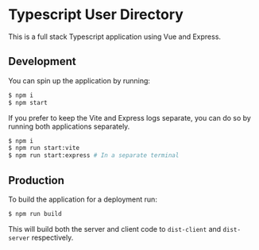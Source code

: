 # Typescript User Directory

This is a full stack Typescript application using Vue and Express.

## Development

You can spin up the application by running:

```bash
$ npm i 
$ npm start
```

If you prefer to keep the Vite and Express logs separate, you can do so by running both applications separately.

```bash
$ npm i
$ npm run start:vite
$ npm run start:express # In a separate terminal
```

## Production

To build the application for a deployment run:

```bash
$ npm run build
```

This will build both the server and client code to `dist-client` and `dist-server` respectively.
